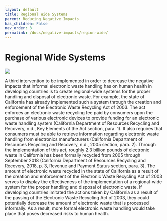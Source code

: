 ```yaml
---
layout: default
title: Regional Wide Systems
parent: Reducing Negative Impacts
has_children: False
nav_order: 3
permalink: /docs/negative-impacts/region-wide/
---
```


# Regional Wide Systems
![](https://static1.squarespace.com/static/54d3a62be4b068e9347ca880/t/5806bae19f74562b8f10d4f0/1476836075390/)

A third intervention to be implemented in order to decrease the negative impacts that informal electronic waste handling has on human health in developing countries is to create regional-wide systems for the proper handling and disposal of electronic waste. For example, the state of California has already implemented such a system through the creation and enforcement of the Electronic Waste Recycling Act of 2003. The act enforces an electronic waste recycling fee paid by consumers upon the purchase of various electronic devices to provide funding for an electronic waste handling system (California Department of Resources Recycling and Recovery, n.d., Key Elements of the Act section, para. 1). It also requires that consumers must be able to retrieve information regarding electronic waste handling from electronics manufacturers (California Department of Resources Recycling and Recovery, n.d., 2005 section, para. 2). Through the implementation of this act, roughly 2.3 billion pounds of electronic waste in California has been formally recycled from 2005 through September 2018 (California Department of Resources Recycling and Recovery, 2018, p. 3, Revenue and Payment Status section, para. 3). The amount of electronic waste recycled in the state of California as a result of the creation and enforcement of the Electronic Waste Recycling Act of 2003 serves to display the effectiveness of the implementation of a regional-wide system for the proper handling and disposal of electronic waste. If developing countries imitated the actions taken by California as a result of the passing of the Electronic Waste Recycling Act of 2003, they could potentially decrease the amount of electronic waste that is processed informally. As a result, more formal electronic waste handling would take place that poses decreased risks to human health. 

